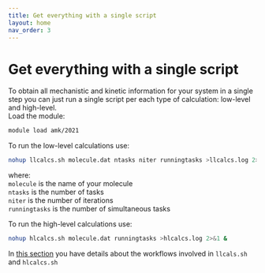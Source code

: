 ```yaml
---
title: Get everything with a single script
layout: home
nav_order: 3
---
```


# Get everything with a single script

To obtain all mechanistic and kinetic information for your system in a single step you can just run a single script per each type of calculation: low-level and high-level.  
Load the module:
```bash
module load amk/2021
```
To run the low-level calculations use:
```bash
nohup llcalcs.sh molecule.dat ntasks niter runningtasks >llcalcs.log 2>&1 &
```
where:  
<code>molecule</code> is the name of your molecule  
<code>ntasks</code> is the number of tasks  
<code>niter</code> is the number of iterations  
<code>runningtasks</code> is the number of simultaneous tasks  

To run the high-level calculations use:
```bash
nohup hlcalcs.sh molecule.dat runningtasks >hlcalcs.log 2>&1 &
```

In [this section](https://emartineznunez.github.io/AutoMeKin/docs/scripts.html) you have details about the workflows involved in `llcals.sh` and `hlcalcs.sh`   
